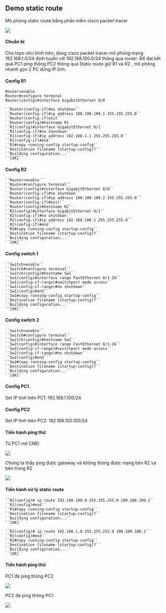 ## Demo static route
  Mô phỏng static route bằng phần mềm cisco packet tracer

  <img src="Basicnetworkimages/11.png">

#### Chuẩn bị
  Cho topo như hình trên, dùng cisco packet tracer mô phỏng mạng 192.168.1.0/24 định tuyến với 192.168.100.0/24 thông qua router.
  Để đạt kết quả PC1 ping thông PC2 thông qua Static route giữ R1 và R2 , mô phỏng nhanh gọn 2 PC dùng IP tĩnh.
#### Config R1   
	Router>enable
    Router#configure terminal
    Router(config)#interface GigabitEthernet 0/0
	
    ``Router(config-if)#no shutdown``
    ``Router(config-if)#ip address 100.100.100.1 255.255.255.0``
    ``Router(config-if)exit``
    ``Router(config)#hostname R1
    ``R1(config)#interface GigabitEthernet 0/1
    ``R1(config-if)#no shutdown``
    ``R1(config-if)#ip address 192.168.1.1 255.255.255.0``
    ``R1(config-if)#end``
    ``R1#copy running-config startup-config``
    ``Destination filename [startup-config]?``
    ``Building configuration...``
    ``[OK]``


#### Config R2
    ``Router>enable``
    ``Router#configure terminal``
    ``Router(config)#interface GigabitEthernet 0/0``
    ``Router(config-if)#no shutdown``
    ``Router(config-if)#ip address 100.100.100.2 255.255.255.0``
    ``Router(config-if)#exit``
    ``Router(config)#hostname R2``
    ``R2(config)#interface GigabitEthernet 0/1``
    ``R2(config-if)#no shutdown`` 
    ``R2(config-if)#ip address 192.168.100.1 255.255.255.0``
    ``R2(config-if)#end``
    ``R2#copy running-config startup-config`` 
    ``Destination filename [startup-config]?`` 
    ``Building configuration...``
    ``[OK]``

#### Config switch 1
    ``Switch>enable`` 
    ``Switch#configure terminal`` 
    ``Switch(config)#hostname Sw1``
    ``Sw1(config)#interface range FastEthernet 0/1-24`` 
    ``Sw1(config-if-range)#switchport mode access``
    ``Sw1(config-if-range)#no shutdown``
    ``Sw1(config)#end``
    ``Sw1#copy running-config startup-config`` 
    ``Destination filename [startup-config]?`` 
    ``Building configuration...``
    ``[OK]``

#### Config switch 2

    ``Switch>enable`` 
    ``Switch#configure terminal`` 
    ``Switch(config)#hostname Sw2``
    ``Sw2(config)#interface range FastEthernet 0/1-24`` 
    ``Sw2(config-if-range)#switchport mode access``
    ``Sw2(config-if-range)#no shutdown``
    ``Sw2(config)#end``
    ``Sw2#copy running-config startup-config`` 
    ``Destination filename [startup-config]?`` 
    ``Building configuration...``
    ``[OK]``

#### Config PC1
  Set IP tĩnh trên PC1: 192.168.1.100/24
#### Config PC2
  Set IP tĩnh trên PC2: 192.168.100.100/24

#### Tiến hành ping thử
  Từ PC1 mở CMD

  <img src="Basicnetworkimages/12.png">

  Chúng ta thấy ping được gateway và không thông được mạng bên R2 và bên trong R2

  <img src="Basicnetworkimages/13.png">

#### Tiến hành xử lý static route
    ``R1(config)# ip route 192.168.100.0 255.255.255.0 100.100.100.2``
    ``R1(config)#end``
    ``R1#copy running-config startup-config`` 
    ``Destination filename [startup-config]?`` 
    ``Building configuration...``
    ``[OK]``

    ``R2(config)# ip route 192.168.1.0 255.255.255.0 100.100.100.1``
    ``R2(config)#end``
    ``R2#copy running-config startup-config`` 
    ``Destination filename [startup-config]?`` 
    ``Building configuration...``
    ``[OK]``


#### Tiến hành ping thử
  PC1 đã ping thông PC2

  <img src="Basicnetworkimages/14.png">

  PC2 đã ping thông PC1

  <img src="Basicnetworkimages/15.png">


